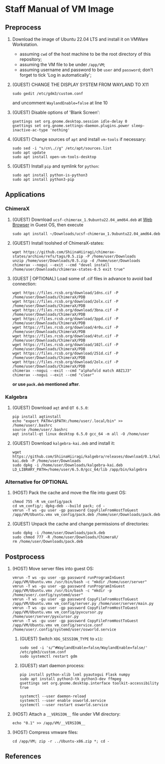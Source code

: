 # Staff Manual of VM Image

## Preprocess

1. Download the image of Ubuntu 22.04 LTS and install it on VMWare Workstation.
    - assuming `cwd` of the host machine to be the root directory of this repository;
    - assuming the VM file to be under `/app/VM`;
    - assuming username and password to be `user` and `password`; don't forget to tick 'Log in automatically';

2. (GUEST) CHANGE THE DISPLAY SYSTEM FROM WAYLAND TO X11

    ```shell
    sudo gedit /etc/gdm3/custom.conf
    ```

    and uncomment `WaylandEnable=false` at line 10

3. (GUEST) Disable options of 'Blank Screen':

    ```shell
    gsettings set org.gnome.desktop.session idle-delay 0
    gsettings set org.gnome.settings-daemon.plugins.power sleep-inactive-ac-type 'nothing'
    ```

4. (GUEST) Change sources of `apt` and install `vm-tools` if necessary:

    ```shell
    sudo sed -i "s/cn\.//g" /etc/apt/sources.list
    sudo apt update
    sudo apt install open-vm-tools-desktop
    ```

5. (GUEST) Install `pip` and symlink for `python`:

    ```shell
    sudo apt install python-is-python3
    sudo apt install python3-pip
    ```

## Applications
### ChimeraX

1. (GUEST) Download `ucsf-chimerax_1.9ubuntu22.04_amd64.deb` at [Web Browser](https://www.cgl.ucsf.edu/chimerax/cgi-bin/secure/chimerax-get.py?file=1.9/ubuntu-22.04/ucsf-chimerax_1.9ubuntu22.04_amd64.deb) in Guest OS, then execute

    ```shell
    sudo apt install ~/Downloads/ucsf-chimerax_1.9ubuntu22.04_amd64.deb
    ```

2. (GUEST) Install toolshed of ChimeraX-states:

    ```shell
    wget https://github.com/ShiinaHiiragi/chimerax-states/archive/refs/tags/0.5.zip -P /home/user/Downloads
    unzip /home/user/Downloads/0.5.zip -d /home/user/Downloads
    chimerax --nogui --exit --cmd "devel install /home/user/Downloads/chimerax-states-0.5 exit true"
    ```

3. (GUEST | OPTIONAL) Load some of .cif files in advance to avoid bad connection:

    ```shell
    wget https://files.rcsb.org/download/1dns.cif -P /home/user/Downloads/ChimeraX/PDB
    wget https://files.rcsb.org/download/2olx.cif -P /home/user/Downloads/ChimeraX/PDB
    wget https://files.rcsb.org/download/3bna.cif -P /home/user/Downloads/ChimeraX/PDB
    wget https://files.rcsb.org/download/3ppd.cif -P /home/user/Downloads/ChimeraX/PDB
    wget https://files.rcsb.org/download/4r0u.cif -P /home/user/Downloads/ChimeraX/PDB
    wget https://files.rcsb.org/download/4tut.cif -P /home/user/Downloads/ChimeraX/PDB
    wget https://files.rcsb.org/download/102l.cif -P /home/user/Downloads/ChimeraX/PDB
    wget https://files.rcsb.org/download/251d.cif -P /home/user/Downloads/ChimeraX/PDB
    wget https://files.rcsb.org/download/2olx.cif -P /home/user/Downloads/ChimeraX/PDB
    chimerax --nogui --exit --cmd "alphafold match A8Z1J3"
    chimerax --nogui --exit --cmd "clear"
    ```

    **or use `pack.deb` mentioned after**.

### Kalgebra
1. (GUEST) Download `aqt` and `QT 6.5.0`:

    ```shell
    pip install aqtinstall
    echo "export PATH=\$PATH:/home/user/.local/bin" >> /home/user/.bashrc
    source /home/user/.bashrc
    aqt install-qt linux desktop 6.5.0 gcc_64 -m all -O /home/user
    ```

2. (GUEST) Download `kalgebra-kai.deb` and install it:

    ```shell
    wget https://github.com/ShiinaHiiragi/kalgebra/releases/download/0.1/kalgebra-kai.deb -P /home/user/Downloads
    sudo dpkg -i /home/user/Downloads/kalgebra-kai.deb
    LD_LIBRARY_PATH=/home/user/6.5.0/gcc_64/lib /app/bin/kalgebra
    ```

### Alternative for OPTIONAL
1. (HOST) Pack the cache and move the file into guest OS:

    ```shell
    chmod 755 -R vm_config/pack
    cd vm_config/; dpkg-deb --build pack; cd -
    vmrun -T ws -gu user -gp password CopyFileFromHostToGuest /app/VM/Ubuntu.vmx vm_config/pack.deb /home/user/Downloads/pack.deb
    ```

2. (GUEST) Unpack the cache and change permissions of directories:

    ```shell
    sudo dpkg -i /home/user/Downloads/pack.deb
    sudo chmod 777 -R /home/user/Downloads/ChimeraX/
    rm /home/user/Downloads/pack.deb
    ```

## Postprocess
1. (HOST) Move server files into guest OS:

    ```shell
    vmrun -T ws -gu user -gp password runProgramInGuest /app/VM/Ubuntu.vmx /usr/bin/bash -c "mkdir /home/user/server"
    vmrun -T ws -gu user -gp password runProgramInGuest /app/VM/Ubuntu.vmx /usr/bin/bash -c "mkdir -p /home/user/.config/systemd/user"
    vmrun -T ws -gu user -gp password CopyFileFromHostToGuest /app/VM/Ubuntu.vmx vm_config/server.py /home/user/server/main.py
    vmrun -T ws -gu user -gp password CopyFileFromHostToGuest /app/VM/Ubuntu.vmx vm_config/pyxcursor.py /home/user/server/pyxcursor.py
    vmrun -T ws -gu user -gp password CopyFileFromHostToGuest /app/VM/Ubuntu.vmx vm_config/service.conf /home/user/.config/systemd/user/osworld.service
    ```

    1. (GUEST) Switch `XDG_SESSION_TYPE` to `x11`:

        ```shell
        sudo sed -i 's/^#WaylandEnable=false/WaylandEnable=false/' /etc/gdm3/custom.conf
        sudo systemctl restart gdm
        ```

    2. (GUEST) start daemon process:

        ```shell
        pip install python-xlib lxml pyautogui Flask numpy
        sudo apt install python3-tk python3-dev ffmpeg
        gsettings set org.gnome.desktop.interface toolkit-accessibility true

        systemctl --user daemon-reload
        systemctl --user enable osworld.service
        systemctl --user restart osworld.service
        ```

2. (HOST) Attach a `__VERSION__` file under VM directory:

    ```shell
    echo "0.1" >> /app/VM/__VERSION__
    ```

3. (HOST) Compress vmware files:

    ```shell
    cd /app/VM; zip -r ../Ubuntu-x86.zip *; cd -
    ```

## References
